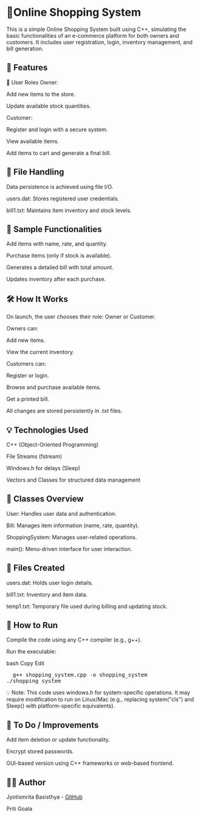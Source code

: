 #  🛒Online Shopping System

This is a simple Online Shopping System built using C++, simulating the basic functionalities of an e-commerce platform for both owners and customers. It includes user registration, login, inventory management, and bill generation.

## 📌 Features
👤 User Roles
Owner:

Add new items to the store.

Update available stock quantities.

Customer:

Register and login with a secure system.

View available items.

Add items to cart and generate a final bill.

## 📂 File Handling
Data persistence is achieved using file I/O.

users.dat: Stores registered user credentials.

bill1.txt: Maintains item inventory and stock levels.

## 💾 Sample Functionalities
Add items with name, rate, and quantity.

Purchase items (only if stock is available).

Generates a detailed bill with total amount.

Updates inventory after each purchase.

## 🛠️ How It Works
On launch, the user chooses their role: Owner or Customer.

Owners can:

Add new items.

View the current inventory.

Customers can:

Register or login.

Browse and purchase available items.

Get a printed bill.

All changes are stored persistently in .txt files.

## 💡 Technologies Used
C++ (Object-Oriented Programming)

File Streams (fstream)

Windows.h for delays (Sleep)

Vectors and Classes for structured data management

## 🔐 Classes Overview
User: Handles user data and authentication.

Bill: Manages item information (name, rate, quantity).

ShoppingSystem: Manages user-related operations.

main(): Menu-driven interface for user interaction.

## 📁 Files Created
users.dat: Holds user login details.

bill1.txt: Inventory and item data.

temp1.txt: Temporary file used during billing and updating stock.

## 🚀 How to Run
Compile the code using any C++ compiler (e.g., g++).

Run the executable:

bash
Copy
Edit
 <pre>  g++ shopping_system.cpp -o shopping_system
./shopping_system  </pre>

💡 Note: This code uses windows.h for system-specific operations. It may require modification to run on Linux/Mac (e.g., replacing system("cls") and Sleep() with platform-specific equivalents).


## 📌 To Do / Improvements
Add item deletion or update functionality.

Encrypt stored passwords.

GUI-based version using C++ frameworks or web-based frontend.

## 🧑‍💻 Author
Jyotismrita Basisthya - [GitHub](https://github.com/payel1904)

Priti Goala


